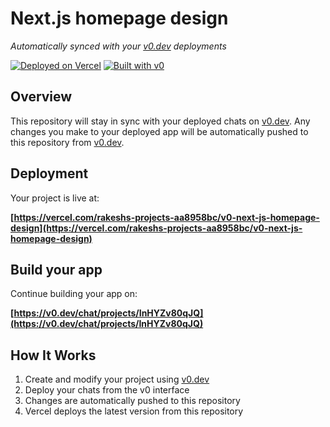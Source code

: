 # Next.js homepage design

*Automatically synced with your [v0.dev](https://v0.dev) deployments*

[![Deployed on Vercel](https://img.shields.io/badge/Deployed%20on-Vercel-black?style=for-the-badge&logo=vercel)](https://vercel.com/rakeshs-projects-aa8958bc/v0-next-js-homepage-design)
[![Built with v0](https://img.shields.io/badge/Built%20with-v0.dev-black?style=for-the-badge)](https://v0.dev/chat/projects/InHYZv80qJQ)

## Overview

This repository will stay in sync with your deployed chats on [v0.dev](https://v0.dev).
Any changes you make to your deployed app will be automatically pushed to this repository from [v0.dev](https://v0.dev).

## Deployment

Your project is live at:

**[https://vercel.com/rakeshs-projects-aa8958bc/v0-next-js-homepage-design](https://vercel.com/rakeshs-projects-aa8958bc/v0-next-js-homepage-design)**

## Build your app

Continue building your app on:

**[https://v0.dev/chat/projects/InHYZv80qJQ](https://v0.dev/chat/projects/InHYZv80qJQ)**

## How It Works

1. Create and modify your project using [v0.dev](https://v0.dev)
2. Deploy your chats from the v0 interface
3. Changes are automatically pushed to this repository
4. Vercel deploys the latest version from this repository